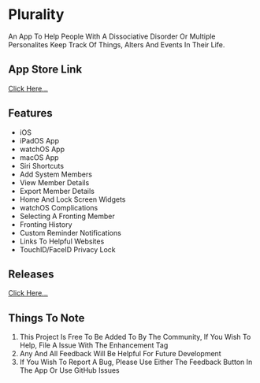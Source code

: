# Plurality

An App To Help People With A Dissociative Disorder Or Multiple Personalites Keep Track Of Things, Alters And Events In Their Life.

## App Store Link

[Click Here...]()

## Features

- iOS
- iPadOS App
- watchOS App
- macOS App
- Siri Shortcuts
- Add System Members
- View Member Details
- Export Member Details
- Home And Lock Screen Widgets
- watchOS Complications
- Selecting A Fronting Member
- Fronting History
- Custom Reminder Notifications
- Links To Helpful Websites
- TouchID/FaceID Privacy Lock

## Releases

[Click Here...](https://github.com/markydoodled/Plurality/releases)

## Things To Note

1. This Project Is Free To Be Added To By The Community, If You Wish To Help, File A Issue With The Enhancement Tag
2. Any And All Feedback Will Be Helpful For Future Development
3. If You Wish To Report A Bug, Please Use Either The Feedback Button In The App Or Use GitHub Issues
